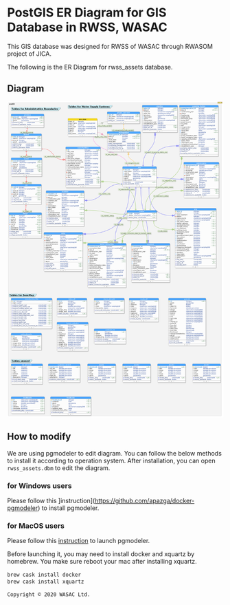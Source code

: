 # PostGIS ER Diagram for GIS Database in RWSS, WASAC
This GIS database was designed for RWSS of WASAC through RWASOM project of JICA.

The following is the ER Diagram for rwss_assets database.

## Diagram
![ER Diagram](./rwss_assets.png)

## How to modify

We are using pgmodeler to edit diagram. 
You can follow the below methods to install it according to operation system.
After installation, you can open `rwss_assets.dbm` to edit the diagram.

### for Windows users
Please follow this ]instruction](https://github.com/apazga/docker-pgmodeler) to install pgmodeler.

### for MacOS users
Please follow this [instruction](https://github.com/GrindrodBank/pgmodeler-x11) to launch pgmodeler.

Before launching it, you may need to install docker and xquartz by homebrew. You make sure reboot your mac after installing xquartz.
```
brew cask install docker
brew cask install xquartz
```

```
Copyright © 2020 WASAC Ltd.
```